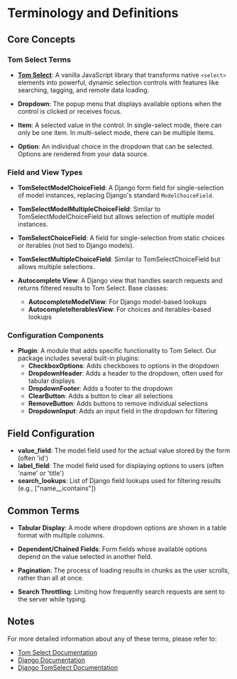 # Terminology and Definitions

## Core Concepts

### Tom Select Terms

- **[Tom Select](https://tom-select.js.org/)**: A vanilla JavaScript library that transforms native `<select>` elements into powerful, dynamic selection controls with features like searching, tagging, and remote data loading.

- **Dropdown**: The popup menu that displays available options when the control is clicked or receives focus.

- **Item**: A selected value in the control. In single-select mode, there can only be one item. In multi-select mode, there can be multiple items.

- **Option**: An individual choice in the dropdown that can be selected. Options are rendered from your data source.

### Field and View Types

- **TomSelectModelChoiceField**: A Django form field for single-selection of model instances, replacing Django's standard `ModelChoiceField`.

- **TomSelectModelMultipleChoiceField**: Similar to TomSelectModelChoiceField but allows selection of multiple model instances.

- **TomSelectChoiceField**: A field for single-selection from static choices or iterables (not tied to Django models).

- **TomSelectMultipleChoiceField**: Similar to TomSelectChoiceField but allows multiple selections.

- **Autocomplete View**: A Django view that handles search requests and returns filtered results to Tom Select. Base classes:
  - **AutocompleteModelView**: For Django model-based lookups
  - **AutocompleteIterablesView**: For choices and iterables-based lookups

### Configuration Components

- **Plugin**: A module that adds specific functionality to Tom Select. Our package includes several built-in plugins:
  - **CheckboxOptions**: Adds checkboxes to options in the dropdown
  - **DropdownHeader**: Adds a header to the dropdown, often used for tabular displays
  - **DropdownFooter**: Adds a footer to the dropdown
  - **ClearButton**: Adds a button to clear all selections
  - **RemoveButton**: Adds buttons to remove individual selections
  - **DropdownInput**: Adds an input field in the dropdown for filtering

## Field Configuration

- **value_field**: The model field used for the actual value stored by the form (often 'id')
- **label_field**: The model field used for displaying options to users (often 'name' or 'title')
- **search_lookups**: List of Django field lookups used for filtering results (e.g., ["name__icontains"])

## Common Terms

- **Tabular Display**: A mode where dropdown options are shown in a table format with multiple columns.

- **Dependent/Chained Fields**: Form fields whose available options depend on the value selected in another field.

- **Pagination**: The process of loading results in chunks as the user scrolls, rather than all at once.

- **Search Throttling**: Limiting how frequently search requests are sent to the server while typing.

## Notes

For more detailed information about any of these terms, please refer to:
- [Tom Select Documentation](https://tom-select.js.org/)
- [Django Documentation](https://docs.djangoproject.com/)
- [Django TomSelect Documentation](https://django-tomselect.readthedocs.io/en/latest/usage/)
